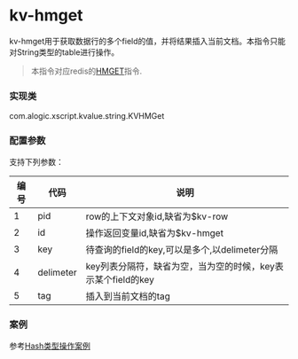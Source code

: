 kv-hmget
========

kv-hmget用于获取数据行的多个field的值，并将结果插入当前文档。本指令只能对String类型的table进行操作。

> 本指令对应redis的[HMGET](http://redis.io/commands/hmget)指令.

### 实现类

com.alogic.xscript.kvalue.string.KVHMGet

### 配置参数

支持下列参数：

| 编号 | 代码 | 说明 |
| ---- | ---- | ---- |
| 1 | pid | row的上下文对象id,缺省为$kv-row |
| 2 | id | 操作返回变量id,缺省为$kv-hmget |
| 3 | key | 待查询的field的key,可以是多个,以delimeter分隔 |
| 4 | delimeter | key列表分隔符，缺省为空，当为空的时候，key表示某个field的key |
| 5 | tag | 插入到当前文档的tag |

### 案例

参考[Hash类型操作案例](case.hash.md)



